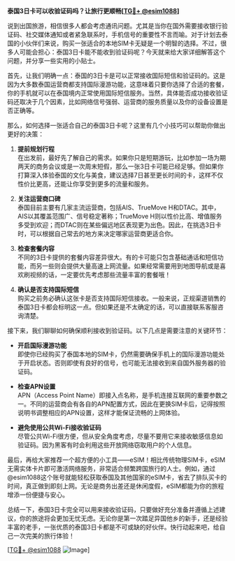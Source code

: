 **泰国3日卡可以收验证码吗？让旅行更顺畅[[TG💪+ @esim1088](https://t.me/s/esim1088)]**

说到出国旅游，相信很多人都会考虑通讯问题。尤其是当你在国外需要接收银行验证码、社交媒体通知或者紧急联系时，手机信号的重要性不言而喻。对于计划去泰国的小伙伴们来说，购买一张适合的本地SIM卡无疑是一个明智的选择。不过，很多人可能会担心：泰国3日卡能不能收到验证码呢？今天就来给大家详细解答这个问题，并分享一些实用的小贴士。

首先，让我们明确一点：泰国的3日卡是可以正常接收国际短信和验证码的。这是因为大多数泰国运营商都支持国际漫游功能，这意味着只要你选择了合适的套餐，你的手机就可以在泰国境内正常使用国际短信服务。当然，具体能否成功接收验证码还取决于几个因素，比如网络信号强弱、运营商的服务质量以及你的设备设置是否正确等。

那么，如何选择一张适合自己的泰国3日卡呢？这里有几个小技巧可以帮助你做出更好的决策：

1. **提前规划行程**  
   在出发前，最好先了解自己的需求。如果你只是短期游玩，比如参加一场为期两天的商务会议或是一次周末短假，那么一张3日卡可能已经足够。但如果你打算深入体验泰国的文化与美食，建议选择7日甚至更长时间的卡，这样不仅性价比更高，还能让你享受到更多的流量和服务。

2. **关注运营商口碑**  
   泰国目前主要有几家主流运营商，包括AIS、TrueMove H和DTAC。其中，AIS以其覆盖范围广、信号稳定著称；TrueMove H则以性价比高、增值服务多受到欢迎；而DTAC则在某些偏远地区表现更为出色。因此，在挑选3日卡时，可以根据自己常去的地方来决定哪家运营商更适合你。

3. **检查套餐内容**  
   不同的3日卡提供的套餐内容差异很大。有的卡可能只包含基础通话和短信功能，而另一些则会提供大量高速上网流量。如果经常需要用到地图导航或是喜欢刷视频的话，一定要优先考虑那些流量丰富的套餐哦！

4. **确认是否支持国际短信**  
   购买之前务必确认这张卡是否支持国际短信接收。一般来说，正规渠道销售的泰国3日卡都会标明这一点。但如果还是不太确定的话，可以直接联系客服咨询清楚。

接下来，我们聊聊如何确保顺利接收到验证码。以下几点是需要注意的关键环节：

- **开启国际漫游功能**  
  即使你已经购买了泰国本地的SIM卡，仍然需要确保手机上的国际漫游功能处于开启状态。否则即使有良好的信号，也可能无法接收到来自国外服务器的验证码。

- **检查APN设置**  
  APN（Access Point Name）即接入点名称，是手机连接互联网的重要参数之一。不同的运营商会有各自的APN配置方式，因此在更换SIM卡后，记得按照说明书调整相应的APN设置，这样才能保证流畅的上网体验。

- **避免使用公共Wi-Fi接收验证码**  
  尽管公共Wi-Fi很方便，但从安全角度考虑，尽量不要用它来接收敏感信息如验证码。因为黑客有时会利用这些开放网络窃取用户的个人信息。

最后，再给大家推荐一个超方便的小工具——eSIM！相比传统物理SIM卡，eSIM无需实体卡片即可激活网络服务，非常适合频繁跨国旅行的人士。例如，通过@esim1088这个账号就能轻松获取泰国及其他国家的eSIM卡，省去了排队买卡的时间，真正做到即刻上网。无论是商务出差还是休闲度假，eSIM都能为你的旅程增添一份便捷与安心。

总结一下，泰国3日卡完全可以用来接收验证码，只要做好充分准备并遵循上述建议，你的旅途将会更加无忧无虑。无论你是第一次踏足异国他乡的新手，还是经验丰富的老手，一张优质的泰国3日卡都是不可或缺的好伙伴。快行动起来吧，给自己一次完美的旅行体验！

[[TG💪+ @esim1088](https://t.me/s/esim1088) ![Image](https://i.postimg.cc/4NQfJmqS/Snipaste-2025-05-13-00-14-12.png)]